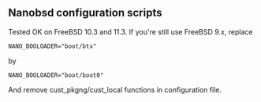 ##  Nanobsd configuration scripts

Tested OK on FreeBSD 10.3 and 11.3. If you're still use FreeBSD 9.x, replace 
```
NANO_BOOLOADER="boot/btx"
```
by
```
NANO_BOOLOADER="boot/boot0"
```
And remove cust_pkgng/cust_local functions in configuration file.
